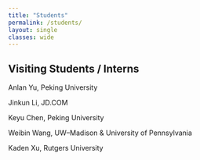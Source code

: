 ```yaml
---
title: "Students"
permalink: /students/
layout: single
classes: wide
---
```



## Visiting Students / Interns

Anlan Yu, Peking University

Jinkun Li, JD.COM

Keyu Chen, Peking University

Weibin Wang, UW–Madison & University of Pennsylvania

Kaden Xu, Rutgers University


